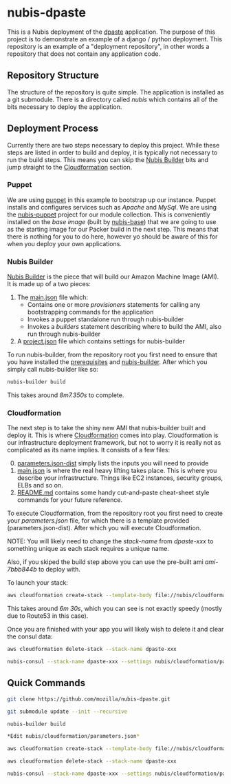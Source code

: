﻿# nubis-dpaste
This is a Nubis deployment of the [dpaste](https://github.com/bartTC/dpaste) application. The purpose of this project is to demonstrate an example of a django / python deployment. This repository is an example of a "deployment repository", in other words a repository that does not contain any application code.

## Repository Structure
The structure of the repository is quite simple. The application is installed as a git submodule. There is a directory called *nubis* which contains all of the bits necessary to deploy the application.


## Deployment Process
Currently there are two steps necessary to deploy this project. While these steps are listed in order to build and deploy, it is typically not necessary to run the build steps. This means you can skip the [Nubis Builder](#nubis-builder) bits and jump straight to the [Cloudformation](#cloudformation) section.


### Puppet
We are using [puppet](http://puppetlabs.com/) in this example to bootstrap up our instance. Puppet installs and configures services such as *Apache* and *MySql*. We are using the [nubis-puppet](https://github.com/Nubisproject/nubis-puppet) project for our module collection. This is conveniently installed on the *base image* (built by [nubis-base](https://github.com/Nubisproject/nubis-base)) that we are going to use as the starting image for our Packer build in the next step. This means that there is nothing for you to do here, however yo should be aware of this for when you deploy your own applications.


### Nubis Builder
[Nubis Builder](https://github.com/Nubisproject/nubis-builder) is the piece that will build our Amazon Machine Image (AMI). It is made up of a two pieces:

1. The [main.json](nubis/builder/provisioners.json) file which:
    * Contains one or more *provisioners* statements for calling  any bootstrapping commands for the application
    * Invokes a puppet standalone run through nubis-builder
    * Invokes a *builders* statement describing where to build the AMI, also run through nubis-builder
2. A [project.json](nubis/builder/project.json) file which contains settings for nubis-builder

To run nubis-builder, from the repository root you first need to ensure that you have installed the [prerequisites](https://github.com/Nubisproject/nubis-docs/blob/master/PREREQUISITES.md) and [nubis-builder](https://github.com/Nubisproject/nubis-builder#builder-quick-start). After which you simply call nubis-builder like so:
```bash
nubis-builder build
```
This takes around *8m7.350s* to complete.


### Cloudformation
The next step is to take the shiny new AMI that nubis-builder built and deploy it. This is where [Cloudformation](http://aws.amazon.com/cloudformation/) comes into play. Cloudformation is our infrastructure deployment framework, but not to worry it is really not as complicated as its name implies. It consists of a few files:

0. [parameters.json-dist](nubis/cloudformation/parameters.json-dist) simply lists the inputs you will need to provide
0. [main.json](nubis/cloudformation/main.json) is where the real heavy lifting takes place. This is where you describe your infrastructure. Things like EC2 instances, security groups, ELBs and so on.
0. [README.md](nubis/cloudformation/README.md) contains some handy cut-and-paste cheat-sheet style commands for your future reference.


To execute Cloudformation, from the repository root you first need to create your *parameters.json* file, for which there is a template provided (parameters.json-dist). After which you will execute Cloudformation.

NOTE: You will likely need to change the *stack-name* from *dpaste-xxx* to something unique as each stack requires a unique name.

Also, if you skiped the build step above you can use the pre-built ami *ami-7bbb844b* to deploy with.

To launch your stack:
```bash
aws cloudformation create-stack --template-body file://nubis/cloudformation/main.json --parameters file://nubis/cloudformation/parameters.json --stack-name dpaste-xxx
```
This takes around *6m 30s*, which you can see is not exactly speedy (mostly due to Route53 in this case).

Once you are finished with your app you will likely wish to delete it and clear the consul data:
```bash
aws cloudformation delete-stack --stack-name dpaste-xxx

nubis-consul --stack-name dpaste-xxx --settings nubis/cloudformation/parameters.json delete
```

## Quick Commands

```bash
git clone https://github.com/mozilla/nubis-dpaste.git

git submodule update --init --recursive

nubis-builder build

*Edit nubis/cloudformation/parameters.json*

aws cloudformation create-stack --template-body file://nubis/cloudformation/main.json --parameters file://nubis/cloudformation/parameters.json --stack-name dpaste-xxx

aws cloudformation delete-stack --stack-name dpaste-xxx

nubis-consul --stack-name dpaste-xxx --settings nubis/cloudformation/parameters.json delete
```
